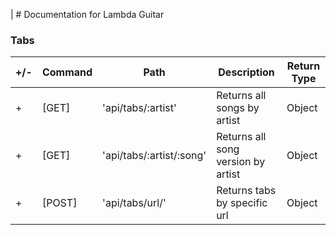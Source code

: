 | # Documentation for Lambda Guitar

### Tabs

| +/- | Command  | Path                             | Description                                  | Return Type |
| --- | -------- | -------------------------------- | -------------------------------------------- | ----------- |
| +   | [GET]    | 'api/tabs/:artist'               | Returns all songs by artist                  | Object      |
| +   | [GET]    | 'api/tabs/:artist/:song'         | Returns all song version by artist           | Object      |
| +   | [POST]   | 'api/tabs/url/'                  | Returns tabs by specific url                 | Object      |

